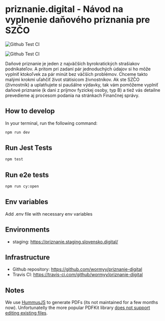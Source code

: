# priznanie.digital - Návod na vyplnenie daňového priznania pre SZČO

![Github Test CI](https://github.com/priznanie-digital/priznanie-digital/workflows/Github%20Test%20CI/badge.svg?branch=master)

![Github Test CI](https://github.com/priznanie-digital/priznanie-digital/workflows/Github%Deploy%20CI/badge.svg?branch=master)

Daňové priznanie je jeden z najväčších byrokratických strašiakov podnikateľov. A pritom pri zadaní pár jednoduchých údajov si
ho môže vyplniť ktokoľvek za pár minút bez väčších problémov. Chceme takto malými krokmi uľahčiť život státisicom živnostníkov.
Ak ste SZČO (živnostník) a uplatňujete si paušálne výdavky, tak vám pomôžeme vyplniť daňové priznanie (k dani z príjmov fyzickej osoby, typ B) a tiež vás detailne prevedieme aj procesom podania na stránkach Finančnej správy.

## How to develop

In your terminal, run the following command:

```bash
npm run dev
```

## Run Jest Tests

```bash
npm test
```

## Run e2e tests

```bash
npm run cy:open
```

## Env variables
Add .env file with necessary env variables

## Environments

* staging: https://priznanie.staging.slovensko.digital/

## Infrastructure

* Github repository: https://github.com/wormyy/priznanie-digital
* Travis CI: https://travis-ci.com/github/wormyy/priznanie-digital


## Notes

We use [HummusJS](https://github.com/galkahana/HummusJS) to generate PDFs (its not maintained  for a few months now). Unfortunatelly the more popular PDFKit library [does not support editing existing files](https://github.com/foliojs/pdfkit).
